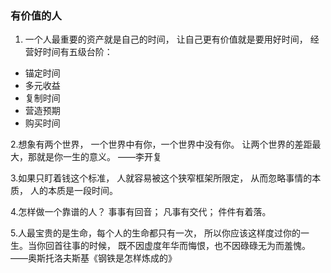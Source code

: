 ### 有价值的人

1. 一个人最重要的资产就是自己的时间，
让自己更有价值就是要用好时间，
经营好时间有五级台阶：
+ 锚定时间
+ 多元收益
+ 复制时间
+ 营造预期
+ 购买时间

2.想象有两个世界，
一个世界中有你，一个世界中没有你。
让两个世界的差距最大，那就是你一生的意义。
——李开复

3.如果只盯着钱这个标准，
人就容易被这个狭窄框架所限定，
从而忽略事情的本质，
人的本质是一段时间。

4.怎样做一个靠谱的人？
事事有回音；
凡事有交代；
件件有着落。

5.人最宝贵的是生命，每个人的生命都只有一次，
所以你应该这样度过你的一生。当你回首往事的时候，
既不因虚度年华而悔恨，也不因碌碌无为而羞愧。
——奥斯托洛夫斯基《钢铁是怎样炼成的》